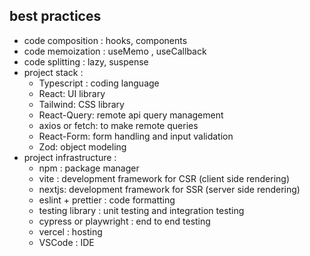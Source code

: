 ## best practices

* code composition : hooks, components
* code memoization : useMemo , useCallback
* code splitting : lazy, suspense
* project stack :
  * Typescript : coding language
  * React: UI library
  * Tailwind: CSS library
  * React-Query: remote api query management
  * axios or fetch: to make remote queries
  * React-Form: form handling and input validation
  * Zod: object modeling
* project infrastructure :
  * npm : package manager
  * vite : development framework for CSR (client side rendering)
  * nextjs: development framework for SSR (server side rendering)
  * eslint + prettier : code formatting
  * testing library : unit testing and integration testing
  * cypress or playwright : end to end testing
  * vercel : hosting
  * VSCode : IDE
